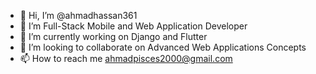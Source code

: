 - 👋 Hi, I’m @ahmadhassan361
- 👀 I’m Full-Stack Mobile and Web Application Developer  
- 🌱 I’m currently working on Django and Flutter
- 💞️ I’m looking to collaborate on Advanced Web Applications Concepts
- 📫 How to reach me ahmadpisces2000@gmail.com

<!---
ahmadhassan361/ahmadhassan361 is a ✨ special ✨ repository because its `README.md` (this file) appears on your GitHub profile.
You can click the Preview link to take a look at your changes.
--->
